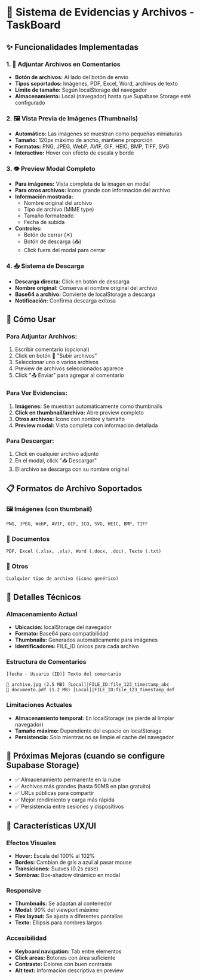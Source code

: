 # 📸 Sistema de Evidencias y Archivos - TaskBoard

## ✨ **Funcionalidades Implementadas**

### **1. 📎 Adjuntar Archivos en Comentarios**
- **Botón de archivos:** Al lado del botón de envío
- **Tipos soportados:** Imágenes, PDF, Excel, Word, archivos de texto
- **Límite de tamaño:** Según localStorage del navegador
- **Almacenamiento:** Local (navegador) hasta que Supabase Storage esté configurado

### **2. 🖼️ Vista Previa de Imágenes (Thumbnails)**
- **Automático:** Las imágenes se muestran como pequeñas miniaturas
- **Tamaño:** 120px máximo de ancho, mantiene proporción
- **Formatos:** PNG, JPEG, WebP, AVIF, GIF, HEIC, BMP, TIFF, SVG
- **Interactivo:** Hover con efecto de escala y borde

### **3. 👁️ Preview Modal Completo**
- **Para imágenes:** Vista completa de la imagen en modal
- **Para otros archivos:** Icono grande con información del archivo
- **Información mostrada:**
  - Nombre original del archivo
  - Tipo de archivo (MIME type)
  - Tamaño formateado
  - Fecha de subida
- **Controles:**
  - Botón de cerrar (✕)
  - Botón de descarga (📥)
  - Click fuera del modal para cerrar

### **4. 📥 Sistema de Descarga**
- **Descarga directa:** Click en botón de descarga
- **Nombre original:** Conserva el nombre original del archivo
- **Base64 a archivo:** Convierte de localStorage a descarga
- **Notificación:** Confirma descarga exitosa

## 🎯 **Cómo Usar**

### **Para Adjuntar Archivos:**
1. Escribir comentario (opcional)
2. Click en botón 📎 "Subir archivos"
3. Seleccionar uno o varios archivos
4. Preview de archivos seleccionados aparece
5. Click "📤 Enviar" para agregar al comentario

### **Para Ver Evidencias:**
1. **Imágenes:** Se muestran automáticamente como thumbnails
2. **Click en thumbnail/archivo:** Abre preview completo
3. **Otros archivos:** Icono con nombre y tamaño
4. **Preview modal:** Vista completa con información detallada

### **Para Descargar:**
1. Click en cualquier archivo adjunto
2. En el modal, click "📥 Descargar"
3. El archivo se descarga con su nombre original

## 📋 **Formatos de Archivo Soportados**

### **🖼️ Imágenes (con thumbnail)**
```
PNG, JPEG, WebP, AVIF, GIF, ICO, SVG, HEIC, BMP, TIFF
```

### **📄 Documentos**
```
PDF, Excel (.xlsx, .xls), Word (.docx, .doc), Texto (.txt)
```

### **📎 Otros**
```
Cualquier tipo de archivo (icono genérico)
```

## 🔧 **Detalles Técnicos**

### **Almacenamiento Actual**
- **Ubicación:** localStorage del navegador
- **Formato:** Base64 para compatibilidad
- **Thumbnails:** Generados automáticamente para imágenes
- **Identificadores:** FILE_ID únicos para cada archivo

### **Estructura de Comentarios**
```
[fecha - Usuario (ID)] Texto del comentario

📎 archivo.jpg (2.5 MB) [Local]|FILE_ID:file_123_timestamp_abc
📎 documento.pdf (1.2 MB) [Local]|FILE_ID:file_123_timestamp_def
```

### **Limitaciones Actuales**
- **Almacenamiento temporal:** En localStorage (se pierde al limpiar navegador)
- **Tamaño máximo:** Dependiente del espacio en localStorage
- **Persistencia:** Solo mientras no se limpie el cache del navegador

## 🔮 **Próximas Mejoras (cuando se configure Supabase Storage)**
- ✅ Almacenamiento permanente en la nube
- ✅ Archivos más grandes (hasta 50MB en plan gratuito)
- ✅ URLs públicas para compartir
- ✅ Mejor rendimiento y carga más rápida
- ✅ Persistencia entre sesiones y dispositivos

## 🎨 **Características UX/UI**

### **Efectos Visuales**
- **Hover:** Escala del 100% al 102%
- **Bordes:** Cambian de gris a azul al pasar mouse
- **Transiciones:** Suaves (0.2s ease)
- **Sombras:** Box-shadow dinámico en modal

### **Responsive**
- **Thumbnails:** Se adaptan al contenedor
- **Modal:** 90% del viewport máximo
- **Flex layout:** Se ajusta a diferentes pantallas
- **Texto:** Ellipsis para nombres largos

### **Accesibilidad**
- **Keyboard navigation:** Tab entre elementos
- **Click areas:** Botones con área suficiente
- **Contraste:** Colores con buen contraste
- **Alt text:** Información descriptiva en preview 